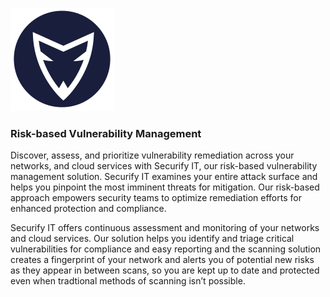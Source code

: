 <a href="/"><img src="/img/securfiy.it-logo.png" alt="Securify.IT" border="0"  /></a>


### Risk-based Vulnerability Management 
Discover, assess, and prioritize vulnerability remediation across your networks, and cloud services with Securify IT, our risk-based vulnerability management solution. Securify IT examines your entire attack surface and helps you pinpoint the most imminent threats for mitigation. Our risk-based approach empowers security teams to optimize remediation efforts for enhanced protection and compliance.

Securify IT offers continuous assessment and monitoring of your networks and cloud services. Our solution helps you identify and triage critical vulnerabilities for compliance and easy reporting and the scanning solution creates a fingerprint of your network and alerts you of potential new risks as they appear in between scans, so you are kept up to date and protected even when tradtional methods of scanning isn’t possible.